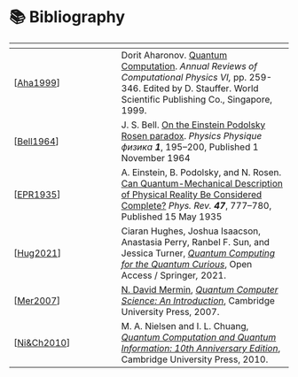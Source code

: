 # 📚 Bibliography

<table data-header-hidden><thead><tr><th width="178"></th><th></th></tr></thead><tbody><tr><td>[<a href="https://arxiv.org/abs/quant-ph/9812037">Aha1999</a>]</td><td>Dorit Aharonov. <a href="https://arxiv.org/pdf/quant-ph/9812037.pdf">Quantum Computation</a>. <em>Annual Reviews of Computational Physics VI,</em> pp. 259-346. Edited by D. Stauffer. World Scientific Publishing Co., Singapore,  1999. </td></tr><tr><td>[<a href="https://journals.aps.org/ppf/abstract/10.1103/PhysicsPhysiqueFizika.1.195">Bell1964</a>]</td><td>J. S. Bell. <a href="https://journals.aps.org/ppf/pdf/10.1103/PhysicsPhysiqueFizika.1.195">On the Einstein Podolsky Rosen paradox</a>. <em>Physics Physique физика <strong>1</strong></em>, 195–200, Published 1 November 1964</td></tr><tr><td>[<a href="https://journals.aps.org/pr/abstract/10.1103/PhysRev.47.777">EPR1935</a>]</td><td>A. Einstein, B. Podolsky, and N. Rosen. <a href="https://journals.aps.org/pr/pdf/10.1103/PhysRev.47.777">Can Quantum-Mechanical Description of Physical Reality Be Considered Complete?</a> <em>Phys. Rev. <strong>47</strong></em>, 777–780, Published 15 May 1935</td></tr><tr><td>[<a href="https://library.oapen.org/handle/20.500.12657/48236">Hug2021</a>]</td><td>Ciaran Hughes, Joshua Isaacson, Anastasia Perry, Ranbel F. Sun,  and Jessica Turner, <a href="https://library.oapen.org/bitstream/handle/20.500.12657/48236/9783030616014.pdf"><em>Quantum Computing for the Quantum Curious</em></a>, Open Access / Springer<em>,</em> 2021.</td></tr><tr><td>[<a href="https://library.uoh.edu.iq/admin/ebooks/22831-quantum_computer_science.pdf">Mer2007</a>]</td><td><a href="https://mermin.lassp.cornell.edu/">N. David Mermin</a>, <a href="https://library.uoh.edu.iq/admin/ebooks/22831-quantum_computer_science.pdf"><em>Quantum Computer Science: An Introduction</em></a>, Cambridge University Press, 2007.</td></tr><tr><td>[<a href="https://www.cambridge.org/highereducation/books/quantum-computation-and-quantum-information/01E10196D0A682A6AEFFEA52D53BE9AE#overview">Ni&#x26;Ch2010</a>]</td><td>M. A. Nielsen and I. L. Chuang, <a href="https://csis.pace.edu/~ctappert/cs837-19spring/QC-textbook.pdf"><em>Quantum Computation and Quantum Information: 10th Anniversary Edition</em></a>, Cambridge University Press, 2010.</td></tr></tbody></table>
